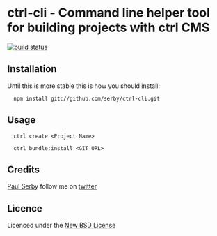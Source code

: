 # ctrl-cli - Command line helper tool for building projects with ctrl CMS

[![build status](https://secure.travis-ci.org/serby/###.png)](http://travis-ci.org/serby/ctrl-cli)

## Installation

Until this is more stable this is how you should install:

      npm install git://github.com/serby/ctrl-cli.git

## Usage

      ctrl create <Project Name>

      ctrl bundle:install <GIT URL>

## Credits
[Paul Serby](https://github.com/serby/) follow me on [twitter](http://twitter.com/serby)

## Licence
Licenced under the [New BSD License](http://opensource.org/licenses/bsd-license.php)
